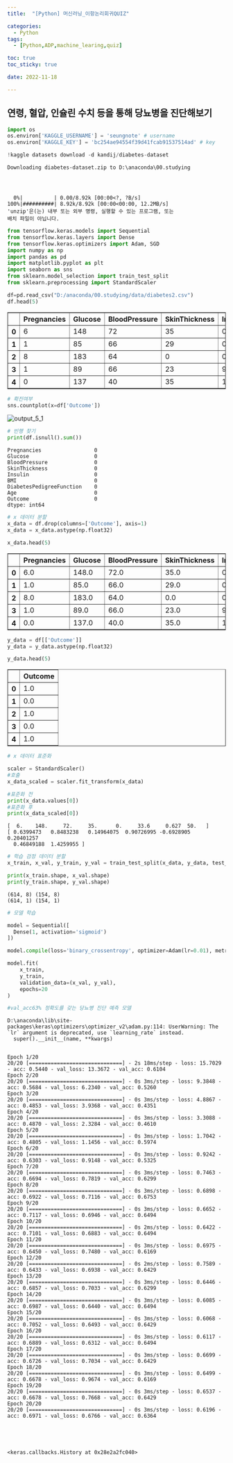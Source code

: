 ```yaml
---
title:  "[Python] 머신러닝_이항논리회귀QUIZ" 

categories:
  - Python
tags:
  - [Python,ADP,machine_learing,quiz]

toc: true
toc_sticky: true

date: 2022-11-18

---
```

## 연령, 혈압, 인슐린 수치 등을 통해 당뇨병을 진단해보기 


```python
import os
os.environ['KAGGLE_USERNAME'] = 'seungnote' # username
os.environ['KAGGLE_KEY'] = 'bc254ae94554f39d41fcab91537514ad' # key
```


```python
!kaggle datasets download -d kandij/diabetes-dataset
```

    Downloading diabetes-dataset.zip to D:\anaconda\00.studying
    
    

    
      0%|          | 0.00/8.92k [00:00<?, ?B/s]
    100%|##########| 8.92k/8.92k [00:00<00:00, 12.2MB/s]
    'unzip'은(는) 내부 또는 외부 명령, 실행할 수 있는 프로그램, 또는
    배치 파일이 아닙니다.
    


```python
from tensorflow.keras.models import Sequential
from tensorflow.keras.layers import Dense
from tensorflow.keras.optimizers import Adam, SGD
import numpy as np
import pandas as pd
import matplotlib.pyplot as plt 
import seaborn as sns
from sklearn.model_selection import train_test_split
from sklearn.preprocessing import StandardScaler
```


```python
df=pd.read_csv("D:/anaconda/00.studying/data/diabetes2.csv")
df.head(5)
```




<div>
<style scoped>
    .dataframe tbody tr th:only-of-type {
        vertical-align: middle;
    }

    .dataframe tbody tr th {
        vertical-align: top;
    }

    .dataframe thead th {
        text-align: right;
    }
</style>
<table border="1" class="dataframe">
  <thead>
    <tr style="text-align: right;">
      <th></th>
      <th>Pregnancies</th>
      <th>Glucose</th>
      <th>BloodPressure</th>
      <th>SkinThickness</th>
      <th>Insulin</th>
      <th>BMI</th>
      <th>DiabetesPedigreeFunction</th>
      <th>Age</th>
      <th>Outcome</th>
    </tr>
  </thead>
  <tbody>
    <tr>
      <th>0</th>
      <td>6</td>
      <td>148</td>
      <td>72</td>
      <td>35</td>
      <td>0</td>
      <td>33.6</td>
      <td>0.627</td>
      <td>50</td>
      <td>1</td>
    </tr>
    <tr>
      <th>1</th>
      <td>1</td>
      <td>85</td>
      <td>66</td>
      <td>29</td>
      <td>0</td>
      <td>26.6</td>
      <td>0.351</td>
      <td>31</td>
      <td>0</td>
    </tr>
    <tr>
      <th>2</th>
      <td>8</td>
      <td>183</td>
      <td>64</td>
      <td>0</td>
      <td>0</td>
      <td>23.3</td>
      <td>0.672</td>
      <td>32</td>
      <td>1</td>
    </tr>
    <tr>
      <th>3</th>
      <td>1</td>
      <td>89</td>
      <td>66</td>
      <td>23</td>
      <td>94</td>
      <td>28.1</td>
      <td>0.167</td>
      <td>21</td>
      <td>0</td>
    </tr>
    <tr>
      <th>4</th>
      <td>0</td>
      <td>137</td>
      <td>40</td>
      <td>35</td>
      <td>168</td>
      <td>43.1</td>
      <td>2.288</td>
      <td>33</td>
      <td>1</td>
    </tr>
  </tbody>
</table>
</div>




```python
# 확진여부 
sns.countplot(x=df['Outcome'])
```


![output_5_1](https://user-images.githubusercontent.com/88616282/202710128-defafb9b-640e-4e10-9c49-dcfe73a138ed.png)


```python
# 빈행 찾기 
print(df.isnull().sum())
```

    Pregnancies                 0
    Glucose                     0
    BloodPressure               0
    SkinThickness               0
    Insulin                     0
    BMI                         0
    DiabetesPedigreeFunction    0
    Age                         0
    Outcome                     0
    dtype: int64
    


```python
# x 데이터 분할
x_data = df.drop(columns=['Outcome'], axis=1)
x_data = x_data.astype(np.float32)

x_data.head(5)
```




<div>
<style scoped>
    .dataframe tbody tr th:only-of-type {
        vertical-align: middle;
    }

    .dataframe tbody tr th {
        vertical-align: top;
    }

    .dataframe thead th {
        text-align: right;
    }
</style>
<table border="1" class="dataframe">
  <thead>
    <tr style="text-align: right;">
      <th></th>
      <th>Pregnancies</th>
      <th>Glucose</th>
      <th>BloodPressure</th>
      <th>SkinThickness</th>
      <th>Insulin</th>
      <th>BMI</th>
      <th>DiabetesPedigreeFunction</th>
      <th>Age</th>
    </tr>
  </thead>
  <tbody>
    <tr>
      <th>0</th>
      <td>6.0</td>
      <td>148.0</td>
      <td>72.0</td>
      <td>35.0</td>
      <td>0.0</td>
      <td>33.599998</td>
      <td>0.627</td>
      <td>50.0</td>
    </tr>
    <tr>
      <th>1</th>
      <td>1.0</td>
      <td>85.0</td>
      <td>66.0</td>
      <td>29.0</td>
      <td>0.0</td>
      <td>26.600000</td>
      <td>0.351</td>
      <td>31.0</td>
    </tr>
    <tr>
      <th>2</th>
      <td>8.0</td>
      <td>183.0</td>
      <td>64.0</td>
      <td>0.0</td>
      <td>0.0</td>
      <td>23.299999</td>
      <td>0.672</td>
      <td>32.0</td>
    </tr>
    <tr>
      <th>3</th>
      <td>1.0</td>
      <td>89.0</td>
      <td>66.0</td>
      <td>23.0</td>
      <td>94.0</td>
      <td>28.100000</td>
      <td>0.167</td>
      <td>21.0</td>
    </tr>
    <tr>
      <th>4</th>
      <td>0.0</td>
      <td>137.0</td>
      <td>40.0</td>
      <td>35.0</td>
      <td>168.0</td>
      <td>43.099998</td>
      <td>2.288</td>
      <td>33.0</td>
    </tr>
  </tbody>
</table>
</div>




```python
y_data = df[['Outcome']]
y_data = y_data.astype(np.float32)

y_data.head(5)
```




<div>
<style scoped>
    .dataframe tbody tr th:only-of-type {
        vertical-align: middle;
    }

    .dataframe tbody tr th {
        vertical-align: top;
    }

    .dataframe thead th {
        text-align: right;
    }
</style>
<table border="1" class="dataframe">
  <thead>
    <tr style="text-align: right;">
      <th></th>
      <th>Outcome</th>
    </tr>
  </thead>
  <tbody>
    <tr>
      <th>0</th>
      <td>1.0</td>
    </tr>
    <tr>
      <th>1</th>
      <td>0.0</td>
    </tr>
    <tr>
      <th>2</th>
      <td>1.0</td>
    </tr>
    <tr>
      <th>3</th>
      <td>0.0</td>
    </tr>
    <tr>
      <th>4</th>
      <td>1.0</td>
    </tr>
  </tbody>
</table>
</div>




```python
# x 데이터 표준화

scaler = StandardScaler()
#호출 
x_data_scaled = scaler.fit_transform(x_data)

#표준화 전
print(x_data.values[0])
#표준화 후 
print(x_data_scaled[0])
```

    [  6.    148.     72.     35.      0.     33.6     0.627  50.   ]
    [ 0.6399473   0.8483238   0.14964075  0.90726995 -0.6928905   0.20401257
      0.46849188  1.4259955 ]
    


```python
# 학습 검정 데이터 분할
x_train, x_val, y_train, y_val = train_test_split(x_data, y_data, test_size=0.2, random_state=2021)

print(x_train.shape, x_val.shape)
print(y_train.shape, y_val.shape)
```

    (614, 8) (154, 8)
    (614, 1) (154, 1)
    


```python
# 모델 학습

model = Sequential([
  Dense(1, activation='sigmoid')
])

model.compile(loss='binary_crossentropy', optimizer=Adam(lr=0.01), metrics=['acc'])

model.fit(
    x_train,
    y_train,
    validation_data=(x_val, y_val),
    epochs=20 
)

#val_acc63% 정확도를 갖는 당뇨병 진단 예측 모델

```

    D:\anaconda\lib\site-packages\keras\optimizers\optimizer_v2\adam.py:114: UserWarning: The `lr` argument is deprecated, use `learning_rate` instead.
      super().__init__(name, **kwargs)
    

    Epoch 1/20
    20/20 [==============================] - 2s 18ms/step - loss: 15.7029 - acc: 0.5440 - val_loss: 13.3672 - val_acc: 0.6104
    Epoch 2/20
    20/20 [==============================] - 0s 3ms/step - loss: 9.3848 - acc: 0.5684 - val_loss: 6.2340 - val_acc: 0.5260
    Epoch 3/20
    20/20 [==============================] - 0s 3ms/step - loss: 4.8867 - acc: 0.4853 - val_loss: 3.9368 - val_acc: 0.4351
    Epoch 4/20
    20/20 [==============================] - 0s 3ms/step - loss: 3.3088 - acc: 0.4870 - val_loss: 2.3284 - val_acc: 0.4610
    Epoch 5/20
    20/20 [==============================] - 0s 3ms/step - loss: 1.7042 - acc: 0.4805 - val_loss: 1.1456 - val_acc: 0.5974
    Epoch 6/20
    20/20 [==============================] - 0s 3ms/step - loss: 0.9242 - acc: 0.6303 - val_loss: 0.9148 - val_acc: 0.5325
    Epoch 7/20
    20/20 [==============================] - 0s 3ms/step - loss: 0.7463 - acc: 0.6694 - val_loss: 0.7819 - val_acc: 0.6299
    Epoch 8/20
    20/20 [==============================] - 0s 3ms/step - loss: 0.6898 - acc: 0.6922 - val_loss: 0.7116 - val_acc: 0.6753
    Epoch 9/20
    20/20 [==============================] - 0s 3ms/step - loss: 0.6652 - acc: 0.7117 - val_loss: 0.6946 - val_acc: 0.6494
    Epoch 10/20
    20/20 [==============================] - 0s 2ms/step - loss: 0.6422 - acc: 0.7101 - val_loss: 0.6883 - val_acc: 0.6494
    Epoch 11/20
    20/20 [==============================] - 0s 3ms/step - loss: 0.6975 - acc: 0.6450 - val_loss: 0.7480 - val_acc: 0.6169
    Epoch 12/20
    20/20 [==============================] - 0s 2ms/step - loss: 0.7589 - acc: 0.6433 - val_loss: 0.6938 - val_acc: 0.6429
    Epoch 13/20
    20/20 [==============================] - 0s 3ms/step - loss: 0.6446 - acc: 0.6857 - val_loss: 0.7033 - val_acc: 0.6299
    Epoch 14/20
    20/20 [==============================] - 0s 3ms/step - loss: 0.6085 - acc: 0.6987 - val_loss: 0.6440 - val_acc: 0.6494
    Epoch 15/20
    20/20 [==============================] - 0s 3ms/step - loss: 0.6068 - acc: 0.7052 - val_loss: 0.6493 - val_acc: 0.6429
    Epoch 16/20
    20/20 [==============================] - 0s 3ms/step - loss: 0.6117 - acc: 0.6889 - val_loss: 0.6312 - val_acc: 0.6494
    Epoch 17/20
    20/20 [==============================] - 0s 3ms/step - loss: 0.6699 - acc: 0.6726 - val_loss: 0.7034 - val_acc: 0.6429
    Epoch 18/20
    20/20 [==============================] - 0s 3ms/step - loss: 0.6499 - acc: 0.6678 - val_loss: 0.9674 - val_acc: 0.6169
    Epoch 19/20
    20/20 [==============================] - 0s 3ms/step - loss: 0.6537 - acc: 0.6678 - val_loss: 0.7668 - val_acc: 0.6429
    Epoch 20/20
    20/20 [==============================] - 0s 3ms/step - loss: 0.6196 - acc: 0.6971 - val_loss: 0.6766 - val_acc: 0.6364
    




    <keras.callbacks.History at 0x28e2a2fc040>




```python

```
